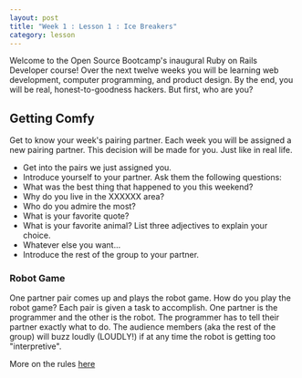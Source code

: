 ```yaml
---
layout: post
title: "Week 1 : Lesson 1 : Ice Breakers"
category: lesson
---
```


Welcome to the Open Source Bootcamp's inaugural Ruby on Rails Developer course!  Over the next twelve weeks you will be learning web development, computer programming, and product design.  By the end, you will be real, honest-to-goodness hackers.  But first, who are you?

## Getting Comfy

Get to know your week's pairing partner.  Each week you will be assigned a new pairing partner.  This decision will be made for you.  Just like in real life.

* Get into the pairs we just assigned you.
* Introduce yourself to your partner.  Ask them the following questions:
 * What was the best thing that happened to you this weekend?
 * Why do you live in the XXXXXX area?
 * Who do you admire the most?
 * What is your favorite quote?
 * What is your favorite animal? List three adjectives to explain your choice. 
 * Whatever else you want...
* Introduce the rest of the group to your partner.

### Robot Game
One partner pair comes up and plays the robot game.  How do you play the robot game?  Each pair is given a task to accomplish. One partner is the programmer and the other is the robot.  The programmer has to tell their partner exactly what to do.  The audience members (aka the rest of the group) will buzz loudly (LOUDLY!) if at any time the robot is getting too "interpretive".

More on the rules [here](http://www.creativekidsathome.com/games/program_a_robot.shtml#more)